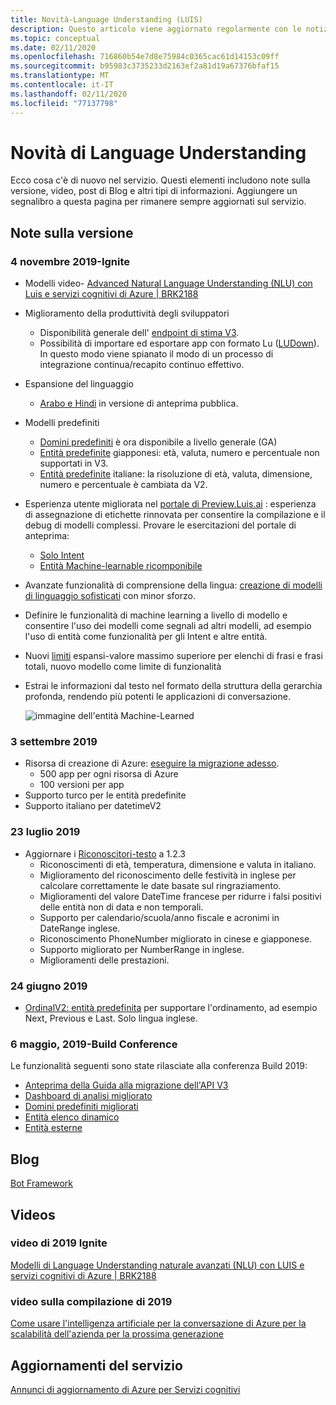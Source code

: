 ```yaml
---
title: Novità-Language Understanding (LUIS)
description: Questo articolo viene aggiornato regolarmente con le notizie sui servizi cognitivi di Azure API Language Understanding.
ms.topic: conceptual
ms.date: 02/11/2020
ms.openlocfilehash: 716860b54e7d8e75984c0365cac61d14153c09ff
ms.sourcegitcommit: b95983c3735233d2163ef2a81d19a67376bfaf15
ms.translationtype: MT
ms.contentlocale: it-IT
ms.lasthandoff: 02/11/2020
ms.locfileid: "77137798"
---
```

# <a name="whats-new-in-language-understanding"></a>Novità di Language Understanding

Ecco cosa c'è di nuovo nel servizio. Questi elementi includono note sulla versione, video, post di Blog e altri tipi di informazioni. Aggiungere un segnalibro a questa pagina per rimanere sempre aggiornati sul servizio.

## <a name="release-notes"></a>Note sulla versione

### <a name="november-4-2019---ignite"></a>4 novembre 2019-Ignite

* Modelli video- [Advanced Natural Language Understanding (NLU) con Luis e servizi cognitivi di Azure | BRK2188](https://www.youtube.com/watch?v=JdJEV2jV0_Y)

* Miglioramento della produttività degli sviluppatori
    * Disponibilità generale dell' [endpoint di stima V3](luis-migration-api-v3.md).
    * Possibilità di importare ed esportare app con formato Lu ([LUDown](https://github.com/microsoft/botbuilder-tools/tree/master/packages/Ludown)). In questo modo viene spianato il modo di un processo di integrazione continua/recapito continuo effettivo.
* Espansione del linguaggio
    * [Arabo e Hindi](luis-language-support.md) in versione di anteprima pubblica.
* Modelli predefiniti
    * [Domini predefiniti](luis-reference-prebuilt-domains.md) è ora disponibile a livello generale (GA)
    * [Entità predefinite](luis-reference-prebuilt-entities.md#japanese-entity-support) giapponesi: età, valuta, numero e percentuale non supportati in V3.
    * [Entità predefinite](luis-reference-prebuilt-entities.md#italian-entity-support) italiane: la risoluzione di età, valuta, dimensione, numero e percentuale è cambiata da V2.
* Esperienza utente migliorata nel [portale di Preview.Luis.ai](https://preview.luis.ai) : esperienza di assegnazione di etichette rinnovata per consentire la compilazione e il debug di modelli complessi. Provare le esercitazioni del portale di anteprima:
    * [Solo Intent](tutorial-intents-only.md)
    * [Entità Machine-learnable ricomponibile](tutorial-machine-learned-entity.md)
* Avanzate funzionalità di comprensione della lingua: [creazione di modelli di linguaggio sofisticati](luis-concept-entity-types.md) con minor sforzo.
* Definire le funzionalità di machine learning a livello di modello e consentire l'uso dei modelli come segnali ad altri modelli, ad esempio l'uso di entità come funzionalità per gli Intent e altre entità.
* Nuovi [limiti](luis-boundaries.md) espansi-valore massimo superiore per elenchi di frasi e frasi totali, nuovo modello come limite di funzionalità
* Estrai le informazioni dal testo nel formato della struttura della gerarchia profonda, rendendo più potenti le applicazioni di conversazione.

    ![immagine dell'entità Machine-Learned](./media/whats-new/deep-entity-extraction-example.png)

### <a name="september-3-2019"></a>3 settembre 2019

* Risorsa di creazione di Azure: [eseguire la migrazione adesso](luis-migration-authoring.md).
    * 500 app per ogni risorsa di Azure
    * 100 versioni per app
* Supporto turco per le entità predefinite
* Supporto italiano per datetimeV2

### <a name="july-23-2019"></a>23 luglio 2019

* Aggiornare i [Riconoscitori-testo](https://github.com/microsoft/Recognizers-Text/releases/tag/dotnet-v1.2.3) a 1.2.3
    * Riconoscimenti di età, temperatura, dimensione e valuta in italiano.
    * Miglioramento del riconoscimento delle festività in inglese per calcolare correttamente le date basate sul ringraziamento.
    * Miglioramenti del valore DateTime francese per ridurre i falsi positivi delle entità non di data e non temporali.
    * Supporto per calendario/scuola/anno fiscale e acronimi in DateRange inglese.
    * Riconoscimento PhoneNumber migliorato in cinese e giapponese.
    * Supporto migliorato per NumberRange in inglese.
    * Miglioramenti delle prestazioni.

### <a name="june-24-2019"></a>24 giugno 2019

* [OrdinalV2: entità predefinita](luis-reference-prebuilt-ordinal-v2.md) per supportare l'ordinamento, ad esempio Next, Previous e Last. Solo lingua inglese.

### <a name="may-6-2019---build-conference"></a>6 maggio, 2019-Build Conference

Le funzionalità seguenti sono state rilasciate alla conferenza Build 2019:

* [Anteprima della Guida alla migrazione dell'API V3](luis-migration-api-v3.md)
* [Dashboard di analisi migliorato](luis-how-to-use-dashboard.md)
* [Domini predefiniti migliorati](luis-reference-prebuilt-domains.md)
* [Entità elenco dinamico](luis-migration-api-v3.md#dynamic-lists-passed-in-at-prediction-time)
* [Entità esterne](luis-migration-api-v3.md#external-entities-passed-in-at-prediction-time)

## <a name="blogs"></a>Blog

[Bot Framework](https://blog.botframework.com/)

## <a name="videos"></a>Videos

### <a name="2019-ignite-videos"></a>video di 2019 Ignite

[Modelli di Language Understanding naturale avanzati (NLU) con LUIS e servizi cognitivi di Azure | BRK2188](https://www.youtube.com/watch?v=JdJEV2jV0_Y)

### <a name="2019-build-videos"></a>video sulla compilazione di 2019

[Come usare l'intelligenza artificiale per la conversazione di Azure per la scalabilità dell'azienda per la prossima generazione](https://www.youtube.com/watch?v=_k97jd-csuk&feature=youtu.be)

## <a name="service-updates"></a>Aggiornamenti del servizio

[Annunci di aggiornamento di Azure per Servizi cognitivi](https://azure.microsoft.com/updates/?product=cognitive-services)
